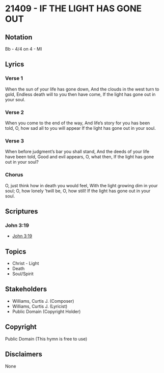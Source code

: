 # 21409 - IF THE LIGHT HAS GONE OUT

## Notation

Bb - 4/4 on 4 - MI

## Lyrics

### Verse 1

When the sun of your life has gone down, And the clouds in the west turn to gold, Endless death will to you then have come, If the light has gone out in your soul.

### Verse 2

When you come to the end of the way, And life’s story for you has been told, O, how sad all to you will appear If the light has gone out in your soul.

### Verse 3

When before judgment’s bar you shall stand, And the deeds of your life have been told, Good and evil appears, O, what then, If the light has gone out in your soul? 

### Chorus

O, just think how in death you would feel, With the light growing dim in your soul; O, how lonely ’twill be, O, how still! If the light has gone out in your soul.


## Scriptures

### John 3:19

- [John 3:19](https://www.biblegateway.com/passage/?search=John%203%3A19)


## Topics

- Christ - Light
- Death
- Soul/Spirit

## Stakeholders

- Williams, Curtis J. (Composer)
- Williams, Curtis J. (Lyricist)
- Public Domain (Copyright Holder)

## Copyright

Public Domain
(This hymn is free to use)

## Disclaimers

None

